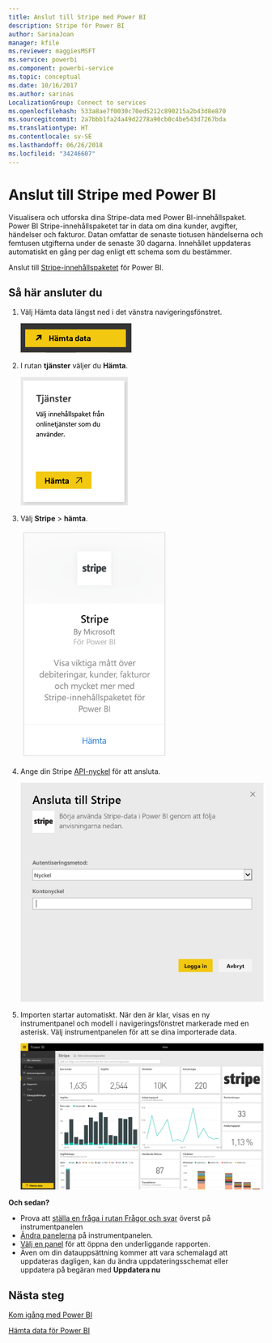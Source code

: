 ```yaml
---
title: Anslut till Stripe med Power BI
description: Stripe för Power BI
author: SarinaJoan
manager: kfile
ms.reviewer: maggiesMSFT
ms.service: powerbi
ms.component: powerbi-service
ms.topic: conceptual
ms.date: 10/16/2017
ms.author: sarinas
LocalizationGroup: Connect to services
ms.openlocfilehash: 533a8ae7f0030c70ed5212c890215a2b43d8e870
ms.sourcegitcommit: 2a7bbb1fa24a49d2278a90cb0c4be543d7267bda
ms.translationtype: HT
ms.contentlocale: sv-SE
ms.lasthandoff: 06/26/2018
ms.locfileid: "34246607"
---
```

# <a name="connect-to-stripe-with-power-bi"></a>Anslut till Stripe med Power BI
Visualisera och utforska dina Stripe-data med Power BI-innehållspaket. Power BI Stripe-innehållspaketet tar in data om dina kunder, avgifter, händelser och fakturor. Datan omfattar de senaste tiotusen händelserna och femtusen utgifterna under de senaste 30 dagarna. Innehållet uppdateras automatiskt en gång per dag enligt ett schema som du bestämmer. 

Anslut till [Stripe-innehållspaketet](https://app.powerbi.com/getdata/services/stripe) för Power BI.

## <a name="how-to-connect"></a>Så här ansluter du
1. Välj Hämta data längst ned i det vänstra navigeringsfönstret.  
   
    ![](media/service-connect-to-stripe/getdata.png)
2. I rutan **tjänster** väljer du **Hämta**.  
   
    ![](media/service-connect-to-stripe/services.png)  
3. Välj **Stripe** &gt; **hämta**.  
   
    ![](media/service-connect-to-stripe/stripe.png)  
4. Ange din Stripe [API-nyckel](https://dashboard.stripe.com/account/apikeys) för att ansluta.  
   
    ![](media/service-connect-to-stripe/creds.png)
5. Importen startar automatiskt. När den är klar, visas en ny instrumentpanel och modell i navigeringsfönstret markerade med en asterisk. Välj instrumentpanelen för att se dina importerade data.
   
    ![](media/service-connect-to-stripe/dashboard.png)

**Och sedan?**

* Prova att [ställa en fråga i rutan Frågor och svar](power-bi-q-and-a.md) överst på instrumentpanelen
* [Ändra panelerna](service-dashboard-edit-tile.md) på instrumentpanelen.
* [Välj en panel](service-dashboard-tiles.md) för att öppna den underliggande rapporten.
* Även om din datauppsättning kommer att vara schemalagd att uppdateras dagligen, kan du ändra uppdateringsschemat eller uppdatera på begäran med **Uppdatera nu**

## <a name="next-steps"></a>Nästa steg
[Kom igång med Power BI](service-get-started.md)

[Hämta data för Power BI](service-get-data.md)

